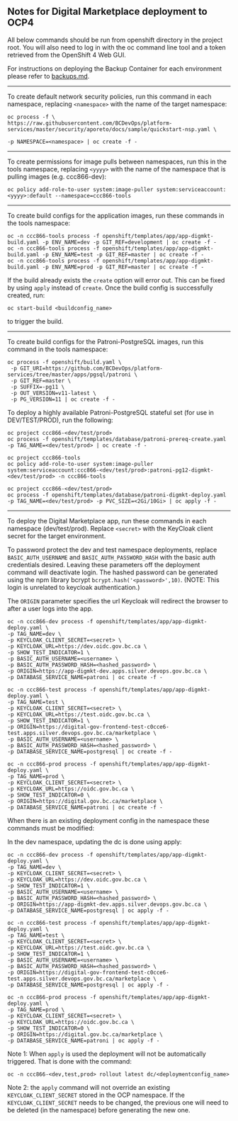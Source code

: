 ## Notes for Digital Marketplace deployment to OCP4

All below commands should be run from openshift directory in the project root. You will also need to log in with the oc command line tool and a token retrieved from the OpenShift 4 Web GUI.

For instructions on deploying the Backup Container for each environment please refer to [backups.md](../docs/backups.md).

-----

To create default network security policies, run this command in each namespace, replacing `<namespace>` with the name of the target namespace:

```
oc process -f \
https://raw.githubusercontent.com/BCDevOps/platform-services/master/security/aporeto/docs/sample/quickstart-nsp.yaml \

-p NAMESPACE=<namespace> | oc create -f -
```

-----

To create permissions for image pulls between namespaces, run this in the tools namespace, replacing `<yyyy>` with the name of the namespace that is pulling images (e.g. ccc866-dev):

```
oc policy add-role-to-user system:image-puller system:serviceaccount:<yyyy>:default --namespace=ccc866-tools
```

-----

To create build configs for the application images, run these commands in the tools namespace:

```
oc -n ccc866-tools process -f openshift/templates/app/app-digmkt-build.yaml -p ENV_NAME=dev -p GIT_REF=development | oc create -f -
oc -n ccc866-tools process -f openshift/templates/app/app-digmkt-build.yaml -p ENV_NAME=test -p GIT_REF=master | oc create -f -
oc -n ccc866-tools process -f openshift/templates/app/app-digmkt-build.yaml -p ENV_NAME=prod -p GIT_REF=master | oc create -f -
```

If the build already exists the `create` option will error out.  This can be fixed by using `apply` instead of `create`.  Once the build config is successfully created, run:

`oc start-build <buildconfig_name>`

to trigger the build.


------

To create build configs for the Patroni-PostgreSQL images, run this command in the tools namespace:

```
oc process -f openshift/build.yaml \
 -p GIT_URI=https://github.com/BCDevOps/platform-services/tree/master/apps/pgsql/patroni \
 -p GIT_REF=master \
 -p SUFFIX=-pg11 \
 -p OUT_VERSION=v11-latest \
 -p PG_VERSION=11 | oc create -f -
```

To deploy a highly available Patroni-PostgreSQL stateful set (for use in DEV/TEST/PROD), run the following:

```
oc project ccc866-<dev/test/prod>
oc process -f openshift/templates/database/patroni-prereq-create.yaml -p TAG_NAME=<dev/test/prod> | oc create -f -

oc project ccc866-tools
oc policy add-role-to-user system:image-puller system:serviceaccount:ccc866-<dev/test/prod>:patroni-pg12-digmkt-<dev/test/prod> -n ccc866-tools

oc project ccc866-<dev/test/prod>
oc process -f openshift/templates/database/patroni-digmkt-deploy.yaml -p TAG_NAME=<dev/test/prod> -p PVC_SIZE=<2Gi/10Gi> | oc apply -f -
```

------

To deploy the Digital Marketplace app, run these commands in each namespace (dev/test/prod).
Replace `<secret>` with the KeyCloak client secret for the target environment.

To password protect the dev and test namespace deployments, replace `BASIC_AUTH_USERNAME` and `BASIC_AUTH_PASSWORD_HASH` with the basic auth credentials desired. Leaving these parameters off the deployment command will deactivate login. The hashed password can be generated using the npm library bcrypt `bcrypt.hash('<password>',10)`. (NOTE:  This login is unrelated to keycloak authentication.)

The `ORIGIN` parameter specifies the url Keycloak will redirect the browser to after a user logs into the app.

```
oc -n ccc866-dev process -f openshift/templates/app/app-digmkt-deploy.yaml \
-p TAG_NAME=dev \
-p KEYCLOAK_CLIENT_SECRET=<secret> \
-p KEYCLOAK_URL=https://dev.oidc.gov.bc.ca \
-p SHOW_TEST_INDICATOR=1 \
-p BASIC_AUTH_USERNAME=<username> \
-p BASIC_AUTH_PASSWORD_HASH=<hashed_password> \
-p ORIGIN=https://app-digmkt-dev.apps.silver.devops.gov.bc.ca \
-p DATABASE_SERVICE_NAME=patroni | oc create -f -
```

```
oc -n ccc866-test process -f openshift/templates/app/app-digmkt-deploy.yaml \
-p TAG_NAME=test \
-p KEYCLOAK_CLIENT_SECRET=<secret> \
-p KEYCLOAK_URL=https://test.oidc.gov.bc.ca \
-p SHOW_TEST_INDICATOR=1 \
-p ORIGIN=https://digital-gov-frontend-test-c0cce6-test.apps.silver.devops.gov.bc.ca/marketplace \
-p BASIC_AUTH_USERNAME=<username> \
-p BASIC_AUTH_PASSWORD_HASH=<hashed_password> \
-p DATABASE_SERVICE_NAME=postgresql | oc create -f -
```

```
oc -n ccc866-prod process -f openshift/templates/app/app-digmkt-deploy.yaml \
-p TAG_NAME=prod \
-p KEYCLOAK_CLIENT_SECRET=<secret> \
-p KEYCLOAK_URL=https://oidc.gov.bc.ca \
-p SHOW_TEST_INDICATOR=0 \
-p ORIGIN=https://digital.gov.bc.ca/marketplace \
-p DATABASE_SERVICE_NAME=patroni | oc create -f -
```

When there is an existing deployment config in the namespace these commands must be modified:

In the dev namespace, updating the dc is done using apply:

```
oc -n ccc866-dev process -f openshift/templates/app/app-digmkt-deploy.yaml \
-p TAG_NAME=dev \
-p KEYCLOAK_CLIENT_SECRET=<secret> \
-p KEYCLOAK_URL=https://dev.oidc.gov.bc.ca \
-p SHOW_TEST_INDICATOR=1 \
-p BASIC_AUTH_USERNAME=<username> \
-p BASIC_AUTH_PASSWORD_HASH=<hashed_password> \
-p ORIGIN=https://app-digmkt-dev.apps.silver.devops.gov.bc.ca \
-p DATABASE_SERVICE_NAME=postgresql | oc apply -f -
```
```
oc -n ccc866-test process -f openshift/templates/app/app-digmkt-deploy.yaml \
-p TAG_NAME=test \
-p KEYCLOAK_CLIENT_SECRET=<secret> \
-p KEYCLOAK_URL=https://test.oidc.gov.bc.ca \
-p SHOW_TEST_INDICATOR=1 \
-p BASIC_AUTH_USERNAME=<username> \
-p BASIC_AUTH_PASSWORD_HASH=<hashed_password> \
-p ORIGIN=https://digital-gov-frontend-test-c0cce6-test.apps.silver.devops.gov.bc.ca/marketplace \
-p DATABASE_SERVICE_NAME=postgresql | oc apply -f -
```

```
oc -n ccc866-prod process -f openshift/templates/app/app-digmkt-deploy.yaml \
-p TAG_NAME=prod \
-p KEYCLOAK_CLIENT_SECRET=<secret> \
-p KEYCLOAK_URL=https://oidc.gov.bc.ca \
-p SHOW_TEST_INDICATOR=0 \
-p ORIGIN=https://digital.gov.bc.ca/marketplace \
-p DATABASE_SERVICE_NAME=patroni | oc apply -f -
```

Note 1: When `apply` is used the deployment will not be automatically triggered.  That is done with the command:

`oc -n ccc866-<dev,test,prod> rollout latest dc/<deploymentconfig_name>`

Note 2: the `apply` command will not override an existing `KEYCLOAK_CLIENT_SECRET` stored in the OCP namespace.
If the `KEYCLOAK_CLIENT_SECRET` needs to be changed, the previous one will need to be deleted (in the namespace) before generating the new one.
